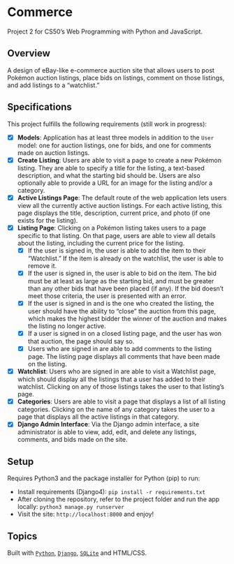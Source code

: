 # Commerce
Project 2 for CS50’s Web Programming with Python and JavaScript.

## Overview
A design of eBay-like e-commerce auction site that allows users to post Pokémon auction listings, place bids on listings, comment on those listings, and add listings to a “watchlist.”

## Specifications
This project fulfills the following requirements (still work in progress):

- [x] **Models**: Application has at least three models in addition to the `User` model: one for auction listings, one for bids, and one for comments made on auction listings.
- [x] **Create Listing**: Users are able to visit a page to create a new Pokémon listing. They are able to specify a title for the listing, a text-based description, and what the starting bid should be. Users are also optionally able to provide a URL for an image for the listing and/or a category.
- [x] **Active Listings Page**: The default route of the web application lets users view all the currently active auction listings. For each active listing, this page displays the title, description, current price, and photo (if one exists for the listing).
- [x] **Listing Page**: Clicking on a Pokémon listing takes users to a page specific to that listing. On that page, users are able to view all details about the listing, including the current price for the listing.
    - [x] If the user is signed in, the user is able to add the item to their “Watchlist.” If the item is already on the watchlist, the user is able to remove it.
    - [x] If the user is signed in, the user is able to bid on the item. The bid must be at least as large as the starting bid, and must be greater than any other bids that have been placed (if any). If the bid doesn’t meet those criteria, the user is presented with an error.
    - [x] If the user is signed in and is the one who created the listing, the user should have the ability to “close” the auction from this page, which makes the highest bidder the winner of the auction and makes the listing no longer active.
    - [x] If a user is signed in on a closed listing page, and the user has won that auction, the page should say so.
    - [x] Users who are signed in are able to add comments to the listing page. The listing page displays all comments that have been made on the listing.
- [x] **Watchlist**: Users who are signed in are able to visit a Watchlist page, which should display all the listings that a user has added to their watchlist. Clicking on any of those listings takes the user to that listing’s page.
- [x] **Categories**: Users are able to visit a page that displays a list of all listing categories. Clicking on the name of any category takes the user to a page that displays all the active listings in that category.
- [x] **Django Admin Interface**: Via the Django admin interface, a site administrator is able to view, add, edit, and delete any listings, comments, and bids made on the site.

## Setup
Requires Python3 and the package installer for Python (pip) to run:

* Install requirements (Django4): `pip install -r requirements.txt`
* After cloning the repository, refer to the project folder and run the app locally: `python3 manage.py runserver`
* Visit the site: `http://localhost:8000` and enjoy!

## Topics
Built with [`Python`](https://www.python.org/downloads/), [`Django`](https://www.djangoproject.com/), [`SQLite`](https://www.sqlite.org/index.html) and HTML/CSS.
